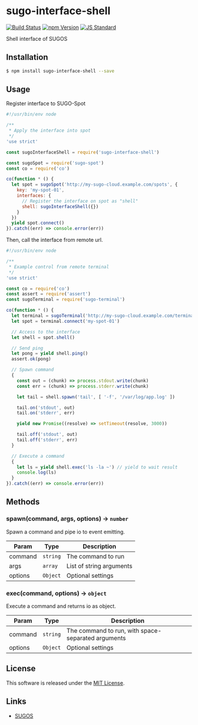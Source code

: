 sugo-interface-shell
==========

<!---
This file is generated by ape-tmpl. Do not update manually.
--->

<!-- Badge Start -->
<a name="badges"></a>

[![Build Status][bd_travis_com_shield_url]][bd_travis_com_url]
[![npm Version][bd_npm_shield_url]][bd_npm_url]
[![JS Standard][bd_standard_shield_url]][bd_standard_url]

[bd_repo_url]: https://github.com/realglobe-Inc/sugo-interface-shell
[bd_travis_url]: http://travis-ci.org/realglobe-Inc/sugo-interface-shell
[bd_travis_shield_url]: http://img.shields.io/travis/realglobe-Inc/sugo-interface-shell.svg?style=flat
[bd_travis_com_url]: http://travis-ci.com/realglobe-Inc/sugo-interface-shell
[bd_travis_com_shield_url]: https://api.travis-ci.com/realglobe-Inc/sugo-interface-shell.svg?token=aeFzCpBZebyaRijpCFmm
[bd_license_url]: https://github.com/realglobe-Inc/sugo-interface-shell/blob/master/LICENSE
[bd_codeclimate_url]: http://codeclimate.com/github/realglobe-Inc/sugo-interface-shell
[bd_codeclimate_shield_url]: http://img.shields.io/codeclimate/github/realglobe-Inc/sugo-interface-shell.svg?style=flat
[bd_codeclimate_coverage_shield_url]: http://img.shields.io/codeclimate/coverage/github/realglobe-Inc/sugo-interface-shell.svg?style=flat
[bd_gemnasium_url]: https://gemnasium.com/realglobe-Inc/sugo-interface-shell
[bd_gemnasium_shield_url]: https://gemnasium.com/realglobe-Inc/sugo-interface-shell.svg
[bd_npm_url]: http://www.npmjs.org/package/sugo-interface-shell
[bd_npm_shield_url]: http://img.shields.io/npm/v/sugo-interface-shell.svg?style=flat
[bd_standard_url]: http://standardjs.com/
[bd_standard_shield_url]: https://img.shields.io/badge/code%20style-standard-brightgreen.svg

<!-- Badge End -->


<!-- Description Start -->
<a name="description"></a>

Shell interface of SUGOS

<!-- Description End -->


<!-- Overview Start -->
<a name="overview"></a>



<!-- Overview End -->


<!-- Sections Start -->
<a name="sections"></a>

<!-- Section from "doc/guides/01.Installation.md.hbs" Start -->

<a name="section-doc-guides-01-installation-md"></a>
Installation
-----

```bash
$ npm install sugo-interface-shell --save
```


<!-- Section from "doc/guides/01.Installation.md.hbs" End -->

<!-- Section from "doc/guides/02.Usage.md.hbs" Start -->

<a name="section-doc-guides-02-usage-md"></a>
Usage
---------

Register interface to SUGO-Spot

```javascript
#!/usr/bin/env node

/**
 * Apply the interface into spot
 */
'use strict'

const sugoInterfaceShell = require('sugo-interface-shell')

const sugoSpot = require('sugo-spot')
const co = require('co')

co(function * () {
  let spot = sugoSpot('http://my-sugo-cloud.example.com/spots', {
    key: 'my-spot-01',
    interfaces: {
      // Register the interface on spot as "shell"
      shell: sugoInterfaceShell({})
    }
  })
  yield spot.connect()
}).catch((err) => console.error(err))

```

Then, call the interface from remote url.

```javascript
#!/usr/bin/env node

/**
 * Example control from remote terminal
 */
'use strict'

const co = require('co')
const assert = require('assert')
const sugoTerminal = require('sugo-terminal')

co(function * () {
  let terminal = sugoTerminal('http://my-sugo-cloud.example.com/terminals', {})
  let spot = terminal.connect('my-spot-01')

  // Access to the interface
  let shell = spot.shell()

  // Send ping
  let pong = yield shell.ping()
  assert.ok(pong)

  // Spawn command
  {
    const out = (chunk) => process.stdout.write(chunk)
    const err = (chunk) => process.stderr.write(chunk)

    let tail = shell.spawn('tail', [ '-f', '/var/log/app.log' ])

    tail.on('stdout', out)
    tail.on('stderr', err)

    yield new Promise((resolve) => setTimeout(resolve, 3000))

    tail.off('stdout', out)
    tail.off('stderr', err)
  }

  // Execute a command
  {
    let ls = yield shell.exec('ls -la ~') // yield to wait result
    console.log(ls)
  }
}).catch((err) => console.error(err))

```

<!-- Section from "doc/guides/02.Usage.md.hbs" End -->

<!-- Section from "doc/guides/03.Methods.md.hbs" Start -->

<a name="section-doc-guides-03-methods-md"></a>
Methods
---------

<a name="spawn"></a>
### spawn(command, args, options) -> <code>number</code>

Spawn a command and pipe io to event emitting.

| Param | Type | Description |
| ----- | ---- | ----------- |
| command  | <code>string</code> |  The command to run |
| args  | <code>array</code> |  List of string arguments |
| options  | <code>Object</code> | Optional settings |
<a name="exec"></a>
### exec(command, options) -> <code>object</code>

Execute a command and returns io as object.

| Param | Type | Description |
| ----- | ---- | ----------- |
| command  | <code>string</code> |  The command to run, with space-separated arguments |
| options  | <code>Object</code> | Optional settings |


<!-- Section from "doc/guides/03.Methods.md.hbs" End -->


<!-- Sections Start -->


<!-- LICENSE Start -->
<a name="license"></a>

License
-------
This software is released under the [MIT License](https://github.com/realglobe-Inc/sugo-interface-shell/blob/master/LICENSE).

<!-- LICENSE End -->


<!-- Links Start -->
<a name="links"></a>

Links
------

+ [SUGOS](https://github.com/realglobe-Inc/sugos)

<!-- Links End -->
